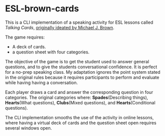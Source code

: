 # ESL-brown-cards
This is a CLI implementation of a speaking activity for ESL lessons called *Talking Cards*, [originally ideated by Michael J. Brown](http://iteslj.org/Lessons/Brown-TalkingCards.html).

The game requires:
- A deck of cards.
- a question sheet with four categories. 

The objective of the game is to get the student used to answer general questions, and to give the students conversational confidence. It is perfect for a no-prep speaking class. My adaptation ignores the point system stated in the original rules because it requires participants to perform and evaluate while having having a conversation.

Each player draws a card and answer the corresponding question in four categories. The original categories where: **Spades**(Describing things), **Hearts**(What questions), **Clubs**(Mixed questions), and **Hearts**(Conditional questions).

The CLI implementation smooths the use of the activity in online lessons, where having a virtual deck of cards and the question sheet open requires several windows open. 
